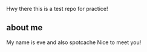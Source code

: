 Hwy there this is a test repo for practice!

## about me
My name is eve and also spotcache
Nice to meet you!
